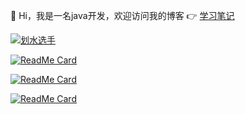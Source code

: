 👋 Hi，我是一名java开发，欢迎访问我的博客 👉 [学习笔记](https://haijunit.top/)

[![划水选手](https://github-readme-stats.vercel.app/api?username=zhanghaijun666&hide=contribs,prs&count_private=true&show_icons=true&theme=radical)](https://github.com/zhanghaijun666)

[![ReadMe Card](https://github-readme-stats.vercel.app/api/pin/?username=zhanghaijun666&repo=learn-java)](https://github.com/zhanghaijun666/learn-java)

[![ReadMe Card](https://github-readme-stats.vercel.app/api/pin/?username=zhanghaijun666&repo=blog-server)](https://github.com/zhanghaijun666/blog-server)

[![ReadMe Card](https://github-readme-stats.vercel.app/api/pin/?username=zhanghaijun666&repo=blog-vue)](https://github.com/zhanghaijun666/blog-vue)

<!--
### Hi there 👋
**zhanghaijun666/zhanghaijun666** is a ✨ _special_ ✨ repository because its `README.md` (this file) appears on your GitHub profile.

Here are some ideas to get you started:

- 🔭 I’m currently working on ...
- 🌱 I’m currently learning ...
- 👯 I’m looking to collaborate on ...
- 🤔 I’m looking for help with ...
- 💬 Ask me about ...
- 📫 How to reach me: ...
- 😄 Pronouns: ...
- ⚡ Fun fact: ...

https://github.com/anuraghazra/github-readme-stats/blob/master/docs/readme_cn.md
-->

